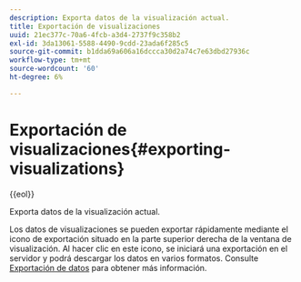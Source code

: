 ```yaml
---
description: Exporta datos de la visualización actual.
title: Exportación de visualizaciones
uuid: 21ec377c-70a6-4fcb-a3d4-2737f9c358b2
exl-id: 3da13061-5588-4490-9cdd-23ada6f285c5
source-git-commit: b1dda69a606a16dccca30d2a74c7e63dbd27936c
workflow-type: tm+mt
source-wordcount: '60'
ht-degree: 6%

---
```


# Exportación de visualizaciones{#exporting-visualizations}

{{eol}}

Exporta datos de la visualización actual.

Los datos de visualizaciones se pueden exportar rápidamente mediante el icono de exportación situado en la parte superior derecha de la ventana de visualización. Al hacer clic en este icono, se iniciará una exportación en el servidor y podrá descargar los datos en varios formatos. Consulte [Exportación de datos](../../../../home/c-adobe-data-workbench-dashboard/c-exporting-data.md#concept-826596f7c95649b2adbcafd91fad782b) para obtener más información.
